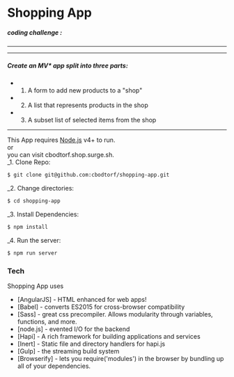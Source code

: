 # Shopping App
##### *coding challenge* :
----------------
---------------
##### Create an MV* app split into three parts:
- 1. A form to add new products to a "shop"
- 2. A list that represents products in the shop
- 3. A subset list of selected items from the shop  

---------------

This App requires [Node.js](https://nodejs.org/) v4+ to run.  
or  
you can visit cbodtorf.shop.surge.sh.  
_1. Clone Repo:
```sh
$ git clone git@github.com:cbodtorf/shopping-app.git
```
_2. Change directories:
```sh
$ cd shopping-app
```
_3. Install Dependencies:
```sh
$ npm install
```
_4. Run the server:
```sh
$ npm run server
```

### Tech

Shopping App uses

* [AngularJS] - HTML enhanced for web apps!
* [Babel] - converts ES2015 for cross-browser compatibility
* [Sass] - great css precompiler. Allows modularity through variables, functions, and more.
* [node.js] - evented I/O for the backend
* [Hapi] - A rich framework for building applications and services
* [Inert] - Static file and directory handlers for hapi.js
* [Gulp] - the streaming build system
* [Browserify] - lets you require('modules') in the browser by bundling up all of your dependencies.
